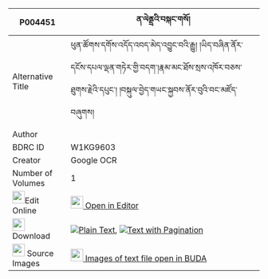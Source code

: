 |P004451|ན་ལེནྡྲའི་བསྐང་གསོ། 
| --- | --- 
|Alternative Title |ཕུན་ཚོགས་དགོས་འདོད་འབད་མེད་འབྱུང་བའི་རྒྱུ། །ཡིད་བཞིན་ནོར་དངོས་དཔལ་ལྡན་གཏེར་གྱི་བདག་།རྣམ་མང་ཐོས་སྲས་འཁོར་བཅས་ཐུགས་རྗེའི་དཔུང་། །བསྐུལ་བྱེད་གཡང་སྐྱབས་ནོར་བུའི་བང་མཛོད་བཞུགས།
|Author | 
|BDRC ID | W1KG9603
|Creator | Google OCR
|Number of Volumes| 1
|<img width="25" src="https://img.icons8.com/color/25/000000/edit-property.png">Edit Online| [<img width="25" src="https://avatars.githubusercontent.com/u/45091458?s=200&v=4"> Open in Editor](http://editor.openpecha.org/P004451)
|<img width="25" src="https://img.icons8.com/fluent/48/000000/download-2.png"/>  Download | [![](https://img.icons8.com/color/20/000000/txt.png)Plain Text](https://github.com/Openpecha/P004451/releases/download/v1/na_lendre(?)_kangso_plain_P004451.zip), [![](https://img.icons8.com/color/20/000000/txt.png)Text with Pagination](https://github.com/Openpecha/P004451/releases/download/v1/na_lendre(?)_kangso_pages_P004451.zip)
|<img width="25" src="https://img.icons8.com/plasticine/100/000000/pictures-folder.png"/>  Source Images | [<img width="25" src="https://library.bdrc.io/icons/BUDA-small.svg"> Images of text file open in BUDA](https://library.bdrc.io/show/bdr:W1KG9603)
